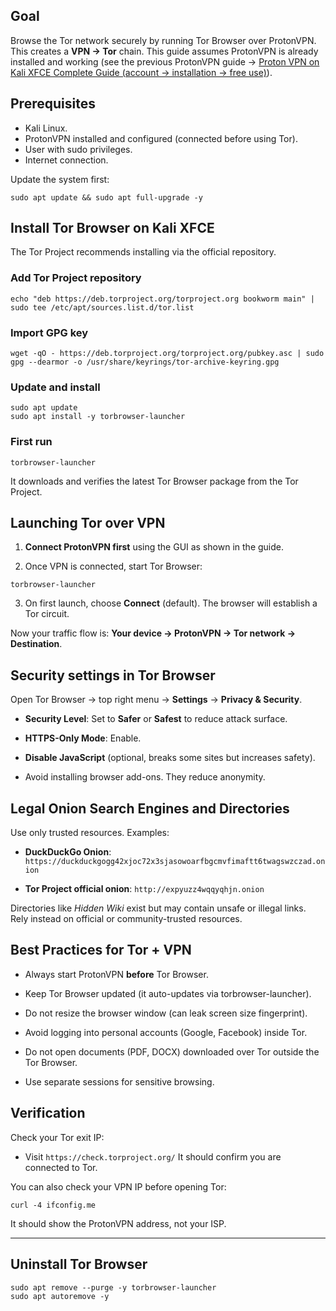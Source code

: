 ## Goal

Browse the Tor network securely by running Tor Browser over ProtonVPN. This creates a **VPN → Tor** chain. This guide assumes ProtonVPN is already installed and working (see the previous ProtonVPN guide → [Proton VPN on Kali XFCE Complete Guide (account → installation → free use)](./Proton%20VPN%20on%20Kali%20XFCE%20Complete%20Guide%20(account%20%E2%86%92%20installation%20%E2%86%92%20free%20use).md)).
## Prerequisites

- Kali Linux.
- ProtonVPN installed and configured (connected before using Tor).
- User with sudo privileges.
- Internet connection.

Update the system first:

```
sudo apt update && sudo apt full-upgrade -y
```
## Install Tor Browser on Kali XFCE

The Tor Project recommends installing via the official repository.
### Add Tor Project repository

```
echo "deb https://deb.torproject.org/torproject.org bookworm main" | sudo tee /etc/apt/sources.list.d/tor.list
```
### Import GPG key

```
wget -qO - https://deb.torproject.org/torproject.org/pubkey.asc | sudo gpg --dearmor -o /usr/share/keyrings/tor-archive-keyring.gpg
```
### Update and install

```
sudo apt update
sudo apt install -y torbrowser-launcher
```
### First run

```
torbrowser-launcher
```

It downloads and verifies the latest Tor Browser package from the Tor Project.
## Launching Tor over VPN

1. **Connect ProtonVPN first** using the GUI as shown in the guide.

2. Once VPN is connected, start Tor Browser:

```
torbrowser-launcher
```

3. On first launch, choose **Connect** (default). The browser will establish a Tor circuit.

Now your traffic flow is: **Your device → ProtonVPN → Tor network → Destination**.
## Security settings in Tor Browser

Open Tor Browser → top right menu → **Settings** → **Privacy & Security**.

- **Security Level**: Set to **Safer** or **Safest** to reduce attack surface.

- **HTTPS-Only Mode**: Enable.

- **Disable JavaScript** (optional, breaks some sites but increases safety).

- Avoid installing browser add-ons. They reduce anonymity.
## Legal Onion Search Engines and Directories

Use only trusted resources. Examples:

- **DuckDuckGo Onion**: `https://duckduckgogg42xjoc72x3sjasowoarfbgcmvfimaftt6twagswzczad.onion`

- **Tor Project official onion**: `http://expyuzz4wqqyqhjn.onion`


Directories like _Hidden Wiki_ exist but may contain unsafe or illegal links. Rely instead on official or community-trusted resources.
## Best Practices for Tor + VPN

- Always start ProtonVPN **before** Tor Browser.

- Keep Tor Browser updated (it auto-updates via torbrowser-launcher).

- Do not resize the browser window (can leak screen size fingerprint).

- Avoid logging into personal accounts (Google, Facebook) inside Tor.

- Do not open documents (PDF, DOCX) downloaded over Tor outside the Tor Browser.

- Use separate sessions for sensitive browsing.
## Verification

Check your Tor exit IP:

- Visit `https://check.torproject.org/` It should confirm you are connected to Tor.

You can also check your VPN IP before opening Tor:

```
curl -4 ifconfig.me
```

It should show the ProtonVPN address, not your ISP.

---
## Uninstall Tor Browser

```
sudo apt remove --purge -y torbrowser-launcher
sudo apt autoremove -y
```